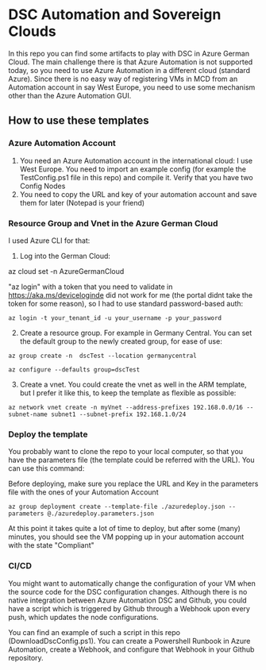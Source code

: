 # DSC Automation and Sovereign Clouds

In this repo you can find some artifacts to play with DSC in Azure German Cloud. The main challenge there is that Azure Automation is not supported today, so you need to use Azure Automation in a different cloud (standard Azure). Since there is no easy way of registering VMs in MCD from an Automation account in say West Europe, you need to use some mechanism other than the Azure Automation GUI.

## How to use these templates

### Azure Automation Account

1. You need an Azure Automation account in the international cloud: I use West Europe. You need to import an example config (for example the TestConfig.ps1 file in this repo) and compile it. Verify that you have two Config Nodes
2. You need to copy the URL and key of your automation account and save them for later (Notepad is your friend)

### Resource Group and Vnet in the Azure German Cloud

I used Azure CLI for that:

1. Log into the German Cloud:

az cloud set -n AzureGermanCloud

"az login" with a token that you need to validate in https://aka.ms/deviceloginde did not work for me (the portal didnt take the token for some reason), so I had to use standard password-based auth:

```
az login -t your_tenant_id -u your_username -p your_password
```

2. Create a resource group. For example in Germany Central. You can set the default group to the newly created group, for ease of use:

```
az group create -n  dscTest --location germanycentral
```

```
az configure --defaults group=dscTest
```

3. Create a vnet. You could create the vnet as well in the ARM template, but I prefer it like this, to keep the template as flexible as possible:

```
az network vnet create -n myVnet --address-prefixes 192.168.0.0/16 --subnet-name subnet1 --subnet-prefix 192.168.1.0/24
```


### Deploy the template

You probably want to clone the repo to your local computer, so that you have the parameters file (the template could be referred with the URL). You can use this command:

Before deploying, make sure you replace the URL and Key in the parameters file with the ones of your Automation Account

```
az group deployment create --template-file ./azuredeploy.json --parameters @./azuredeploy.parameters.json
```

At this point it takes quite a lot of time to deploy, but after some (many) minutes, you should see the VM popping up in your automation account with the state "Compliant"


### CI/CD

You might want to automatically change the configuration of your VM when the source code for the DSC configuration changes. Although there is no native integration between Azure Automation DSC and Github, you could have a script which is triggered by Github through a Webhook upon every push, which updates the node configurations.

You can find an example of such a script in this repo (DownloadDscConfig.ps1). You can create a Powershell Runbook in Azure Automation, create a Webhook, and configure that Webhook in your Github repository.